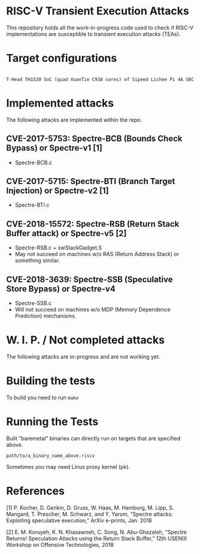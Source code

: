 # RISC-V Transient Execution Attacks

This repository holds all the work-in-progress code used to check if RISC-V implementations are susceptible to transient execution attacks (TEAs).

# Target configurations

```

T-Head TH1520 SoC (quad XuanTie C910 cores) of Sipeed Lichee Pi 4A SBC

```

# Implemented attacks

The following attacks are implemented within the repo.

## CVE-2017-5753: Spectre-BCB (Bounds Check Bypass) or Spectre-v1 [1]
   * Spectre-BCB.c
## CVE-2017-5715: Spectre-BTI (Branch Target Injection) or Spectre-v2 [1]
   * Spectre-BTI.c
## CVE-2018-15572: Spectre-RSB (Return Stack Buffer attack) or Spectre-v5 [2]
   * Spectre-RSB.c + swStackGadget.S
   * May not succeed on machines w/o RAS (Return Address Stack) or something similar.
## CVE-2018-3639: Spectre-SSB (Speculative Store Bypass) or Spectre-v4
   * Spectre-SSB.c
   * Will not succeed on machines w/o MDP (Memory Dependence Prediction) mechanisms.

# W. I. P. / Not completed attacks

The following attacks are in-progress and are not working yet.

# Building the tests

To build you need to run `make`

# Running the Tests

Built "baremetal" binaries can directly run on targets that are specified above.
```
path/to/a_binary_name_above.riscv
```
Sometimes you may need Linux proxy kernel (pk).

# References

[1] P. Kocher, D. Genkin, D. Gruss, W. Haas, M. Hamburg, M. Lipp, S. Mangard, T. Prescher, M. Schwarz, and Y. Yarom, “Spectre attacks: Exploiting speculative execution,” ArXiv e-prints, Jan. 2018

[2] E. M. Koruyeh, K. N. Khasawneh, C. Song, N. Abu-Ghazaleh, “Spectre Returns! Speculation Attacks using the Return Stack Buffer,” 12th USENIX Workshop on Offensive Technologies, 2018

